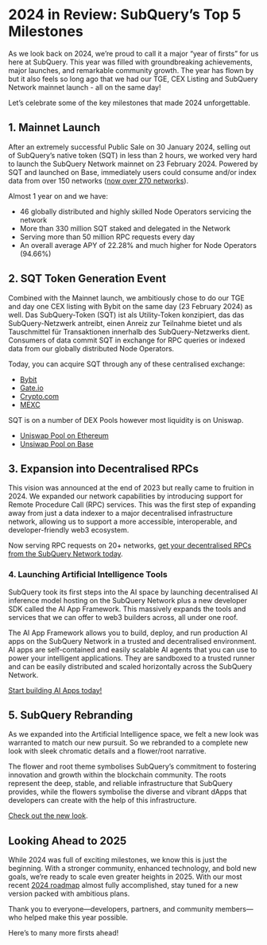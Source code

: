 # 2024 in Review: SubQuery’s Top 5 Milestones

As we look back on 2024, we’re proud to call it a major “year of firsts” for us here at SubQuery. This year was filled with groundbreaking achievements, major launches, and remarkable community growth. The year has flown by but it also feels so long ago that we had our TGE, CEX Listing and SubQuery Network mainnet launch - all on the same day!

Let’s celebrate some of the key milestones that made 2024 unforgettable.

## 1. Mainnet Launch

After an extremely successful Public Sale on 30 January 2024, selling out of SubQuery’s native token (SQT) in less than 2 hours, we worked very hard to launch the SubQuery Network mainnet on 23 February 2024. Powered by SQT and launched on Base, immediately users could consume and/or index data from over 150 networks ([now over 270 networks](https://subquery.network/networks)).

Almost 1 year on and we have:

- 46 globally distributed and highly skilled Node Operators servicing the network
- More than 330 million SQT staked and delegated in the Network
- Serving more than 50 million RPC requests every day
- An overall average APY of 22.28% and much higher for Node Operators (94.66%)

## 2. SQT Token Generation Event

Combined with the Mainnet launch, we ambitiously chose to do our TGE and day one CEX listing with Bybit on the same day (23 February 2024) as well. Das SubQuery-Token (SQT) ist als Utility-Token konzipiert, das das SubQuery-Netzwerk antreibt, einen Anreiz zur Teilnahme bietet und als Tauschmittel für Transaktionen innerhalb des SubQuery-Netzwerks dient. Consumers of data commit SQT in exchange for RPC queries or indexed data from our globally distributed Node Operators.

Today, you can acquire SQT through any of these centralised exchange:

- [Bybit](https://www.bybit.com/en/trade/spot/SQT/USDT)
- [Gate.io](https://www.gate.io/trade/SQT_USDT)
- [Crypto.com](https://crypto.com/exchange/trade/SQT_USD)
- [MEXC](https://www.mexc.com/exchange/SQT_USDT)

SQT is on a number of DEX Pools however most liquidity is on Uniswap.

- [Uniswap Pool on Ethereum](https://app.uniswap.org/explore/tokens/ethereum/0x09395a2A58DB45db0da254c7EAa5AC469D8bDc85)
- [Unsiwap Pool on Base](https://app.uniswap.org/explore/tokens/base/0x858c50c3af1913b0e849afdb74617388a1a5340d)

## 3. Expansion into Decentralised RPCs

This vision was announced at the end of 2023 but really came to fruition in 2024. We expanded our network capabilities by introducing support for Remote Procedure Call (RPC) services. This was the first step of expanding away from just a data indexer to a major decentralised infrastructure network, allowing us to support a more accessible, interoperable, and developer-friendly web3 ecosystem.

Now serving RPC requests on 20+ networks, [get your decentralised RPCs from the SubQuery Network today](https://subquery.network/rpc/list/).

### 4\. Launching Artificial Intelligence Tools

SubQuery took its first steps into the AI space by launching decentralised AI inference model hosting on the SubQuery Network plus a new developer SDK called the AI App Framework. This massively expands the tools and services that we can offer to web3 builders across, all under one roof.

The AI App Framework allows you to build, deploy, and run production AI apps on the SubQuery Network in a trusted and decentralised environment. AI apps are self-contained and easily scalable AI agents that you can use to power your intelligent applications. They are sandboxed to a trusted runner and can be easily distributed and scaled horizontally across the SubQuery Network.

[Start building AI Apps today!](https://academy.subquery.network/ai/welcome.html)

## 5. SubQuery Rebranding

As we expanded into the Artificial Intelligence space, we felt a new look was warranted to match our new pursuit. So we rebranded to a complete new look with sleek chromatic details and a flower/root narrative.

The flower and root theme symbolises SubQuery’s commitment to fostering innovation and growth within the blockchain community. The roots represent the deep, stable, and reliable infrastructure that SubQuery provides, while the flowers symbolise the diverse and vibrant dApps that developers can create with the help of this infrastructure.

[Check out the new look](https://subquery.network/).

## Looking Ahead to 2025

While 2024 was full of exciting milestones, we know this is just the beginning. With a stronger community, enhanced technology, and bold new goals, we’re ready to scale even greater heights in 2025. With our most recent [2024 roadmap](https://blog.subquery.network/subquery-releases-network-roadmap-for-2024/?lng=en) almost fully accomplished, stay tuned for a new version packed with ambitious plans.

Thank you to everyone—developers, partners, and community members—who helped make this year possible.

Here’s to many more firsts ahead!